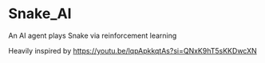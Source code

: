 # Snake_AI
An AI agent plays Snake via reinforcement learning

Heavily inspired by https://youtu.be/lqpApkkqtAs?si=QNxK9hT5sKKDwcXN